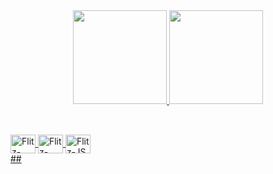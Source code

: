 <div align="center">
  <a href="https://github.com/flitzso">
  <img height="150em" src="https://github-readme-stats.vercel.app/api?username=flitzso&show_icons=true&theme=tokyonight&include_all_commits=true&count_private=true"/>
  <img height="150em" src="https://github-readme-stats.vercel.app/api/top-langs/?username=flitzso&layout=compact&langs_count=7&theme=tokyonight"/>
</div>

  ##
  <div style="display: inline_block"><br>
  <img align="center" alt="Flitz-Java" height="30" width="40" <img src="https://cdn.jsdelivr.net/gh/devicons/devicon/icons/java/java-original-wordmark.svg" />
    <img align="center" alt="Flitz-Angular" height="30" width="40" src="https://cdn.jsdelivr.net/gh/devicons/devicon/icons/angularjs/angularjs-original-wordmark.svg" />
    <img align="center" alt="Flitz-JS" height="30" width="40" src="https://icongr.am/devicon/javascript-original.svg?size=128&color=currentColor" />
  </div>
  ##
  
 
  
 
